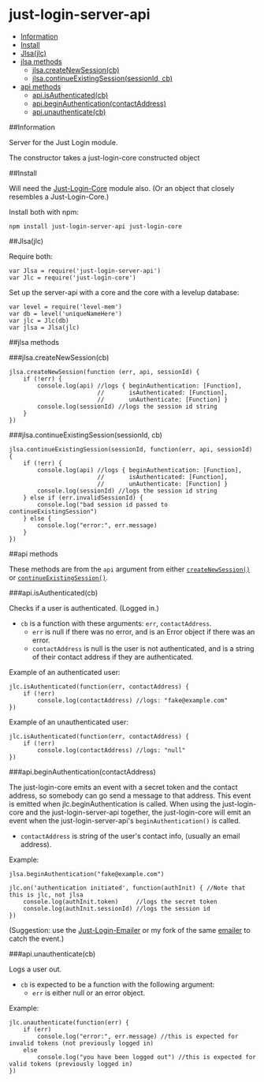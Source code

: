 just-login-server-api
=====================

- [Information](#information)
- [Install](#install)
- [Jlsa(jlc)](#jlsajlc)
- [jlsa methods](#jlsa-methods)
	- [jlsa.createNewSession(cb)](#jlsacreatenewsessioncb)
	- [jlsa.continueExistingSession(sessionId, cb)](#jlsacontinueexistingsessionsessionid-cb)
- [api methods](#api-methods)
	- [api.isAuthenticated(cb)](#apiisauthenticatedcb)
	- [api.beginAuthentication(contactAddress)](#apibeginauthenticationcontactaddress)
	- [api.unauthenticate(cb)](#apiunauthenticatecb)

##Information

Server for the Just Login module.

The constructor takes a just-login-core constructed object

##Install

Will need the [Just-Login-Core](github.com/ArtskydJ/just-login-core) module also. (Or an object that closely resembles a Just-Login-Core.)

Install both with npm:

	npm install just-login-server-api just-login-core
	
##Jlsa(jlc)

Require both:

	var Jlsa = require('just-login-server-api')
	var Jlc = require('just-login-core')

Set up the server-api with a core and the core with a levelup database:

	var level = require('level-mem')
	var db = level('uniqueNameHere')
	var jlc = Jlc(db)
	var jlsa = Jlsa(jlc)

##jlsa methods

###jlsa.createNewSession(cb)

	jlsa.createNewSession(function (err, api, sessionId) {
		if (!err) {
			console.log(api) //logs { beginAuthentication: [Function],
			                 //       isAuthenticated: [Function],
			                 //       unAuthenticate: [Function] }
			console.log(sessionId) //logs the session id string
		}
	})

###jlsa.continueExistingSession(sessionId, cb)

	jlsa.continueExistingSession(sessionId, function(err, api, sessionId) {
		if (!err) {
			console.log(api) //logs { beginAuthentication: [Function],
			                 //       isAuthenticated: [Function],
			                 //       unAuthenticate: [Function] }
			console.log(sessionId) //logs the session id string
		} else if (err.invalidSessionId) {
			console.log("bad session id passed to continueExistingSession")
		} else {
			console.log("error:", err.message)
		}
	})

##api methods

These methods are from the `api` argument from either [`createNewSession()`](#jlsacreatenewsessioncb) or [`continueExistingSession()`](#jlsacontinueexistingsessionsessionid-cb).

###api.isAuthenticated(cb)

Checks if a user is authenticated. (Logged in.)

- `cb` is a function with these arguments: `err`, `contactAddress`.
	- `err` is null if there was no error, and is an Error object if there was an error.
	- `contactAddress` is null is the user is not authenticated, and is a string of their contact address if they are authenticated.

Example of an authenticated user:

	jlc.isAuthenticated(function(err, contactAddress) {
		if (!err)
			console.log(contactAddress) //logs: "fake@example.com"
	})

Example of an unauthenticated user:

	jlc.isAuthenticated(function(err, contactAddress) {
		if (!err)
			console.log(contactAddress) //logs: "null"
	})

###api.beginAuthentication(contactAddress)

The just-login-core emits an event with a secret token and the contact address, so somebody can go send a message to that address. This event is emitted when jlc.beginAuthentication is called. When using the just-login-core and the just-login-server-api together, the just-login-core will emit an event when the just-login-server-api's `beginAuthentication()` is called.

- `contactAddress` is string of the user's contact info, (usually an email address).

Example:

	jlsa.beginAuthentication("fake@example.com")

	jlc.on('authentication initiated', function(authInit) { //Note that this is jlc, not jlsa
		console.log(authInit.token)     //logs the secret token
		console.log(authInit.sessionId) //logs the session id
	})

(Suggestion: use the [Just-Login-Emailer](https://github.com/coding-in-the-wild/just-login-emailer) or my fork of the same [emailer](https://github.com/ArtskydJ/just-login-emailer) to catch the event.)

###api.unauthenticate(cb)

Logs a user out.

- `cb` is expected to be a function with the following argument:
	- `err` is either null or an error object.

Example:

	jlc.unauthenticate(function(err) {
		if (err)
			console.log("error:", err.message) //this is expected for invalid tokens (not previously logged in)
		else
			console.log("you have been logged out") //this is expected for valid tokens (previously logged in)
	})
